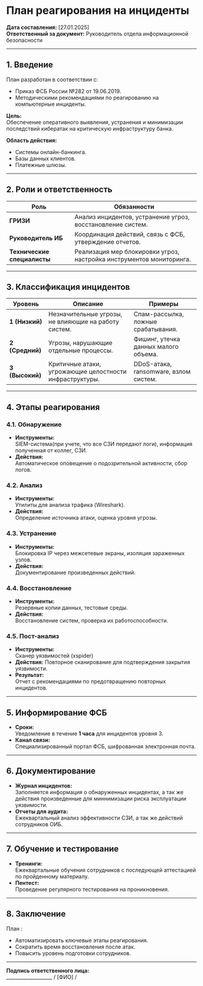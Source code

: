 # План реагирования на инциденты

**Дата составления:** [27.01.2025]  
**Ответственный за документ:** Руководитель отдела информационной безопасности  

---

## 1. Введение
План разработан в соответствии с:
- Приказ ФСБ России №282 от 19.06.2019.
- Методическими рекомендациями по реагированию на компьютерные инциденты.

**Цель:**  
Обеспечение оперативного выявления, устранения и минимизации последствий кибератак на критическую инфраструктуру банка.

**Область действия:**  
- Системы онлайн-банкинга.
- Базы данных клиентов.
- Платежные шлюзы.

---

## 2. Роли и ответственность

| **Роль**                 | **Обязанности**                                                                 |
|--------------------------|---------------------------------------------------------------------------------|
| **ГРИЗИ**          | Анализ инцидентов, устранение угроз, восстановление систем.                    |
| **Руководитель ИБ**      | Координация действий, связь с ФСБ, утверждение отчетов.                        |
| **Технические специалисты** | Реализация мер блокировки угроз, настройка инструментов мониторинга.          |

---

## 3. Классификация инцидентов

| **Уровень** | **Описание**                                                                 | **Примеры**                          |
|-------------|-----------------------------------------------------------------------------|---------------------------------------|
| **1 (Низкий)**  | Незначительные угрозы, не влияющие на работу систем.                       | Спам-рассылка, ложные срабатывания.  |
| **2 (Средний)** | Угрозы, нарушающие отдельные процессы.                                      | Фишинг, утечка данных малого объема. |
| **3 (Высокий)** | Критичные атаки, угрожающие целостности инфраструктуры.                     | DDoS-атака, ransomware, взлом систем.|

---

## 4. Этапы реагирования

### 4.1. Обнаружение
- **Инструменты:**  
  SIEM-система(при учете, что все СЗИ передают логи), информация полученная от коллег, СЗИ.
- **Действия:**  
  Автоматическое оповещение о подозрительной активности, сбор логов.

### 4.2. Анализ
- **Инструменты:**  
  Утилиты для анализа трафика (Wireshark).
- **Действия:**  
  Определение источника атаки, оценка уровня угрозы.

### 4.3. Устранение
- **Инструменты:**  
  Блокировка IP через межсетевые экраны, изоляция зараженных узлов.
- **Действия:**  
  Документирование произведенных действий.

### 4.4. Восстановление
- **Инструменты:**  
  Резервные копии данных, тестовые среды.
- **Действия:**  
  Восстановление систем, проверка их работоспособности.

### 4.5. Пост-анализ
- **Инструменты:**  
  Cканер уязвимостей (xspider)
- **Действия:**
  Повторное сканирование для подтверждения закрытия уязвимости.
- **Результат:**  
  Отчет с рекомендациями по предотвращению повторных инцидентов.

---

## 5. Информирование ФСБ
- **Сроки:**  
  Уведомление в течение **1 часа** для инцидентов уровня 3.
- **Канал связи:**  
  Специализированный портал ФСБ, шифрованная электронная почта.

---

## 6. Документирование
- **Журнал инцидентов:**  
  Заполняется информация о обнаруженных инцидентах, а так же действия произведенные для миннимизации риска эксплуатации уязвимости.
- **Отчеты для аудита:**  
  Ежеквартальный анализ эффективности СЗИ, а так же действий сотрудников ОИБ.

---

## 7. Обучение и тестирование
- **Тренинги:**  
  Ежеквартальные обучения сотрудников с последующей аттестацией по пройденному материалу.
- **Пентест:**  
  Проведение регулярного тестирования на проникновения.

---

## 8. Заключение
План :
- Автоматизировать ключевые этапы реагирования.
- Сократить время восстановления после атак.
- Повысить уровень подготовки сотрудников.

---

**Подпись ответственного лица:**  
___________________ / [ФИО] /
